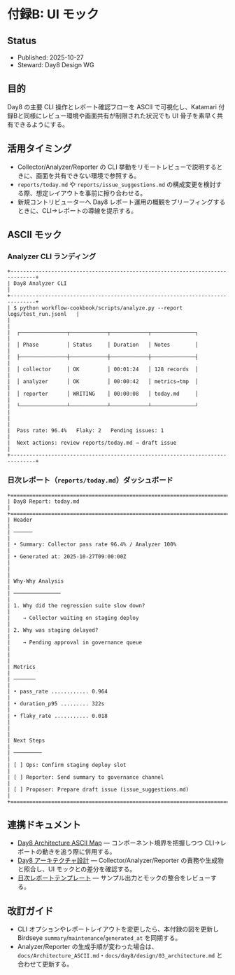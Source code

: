 # 付録B: UI モック

## Status
- Published: 2025-10-27
- Steward: Day8 Design WG

## 目的
Day8 の主要 CLI 操作とレポート確認フローを ASCII で可視化し、Katamari 付録Bと同様にレビュー環境や画面共有が制限された状況でも UI 骨子を素早く共有できるようにする。

## 活用タイミング
- Collector/Analyzer/Reporter の CLI 挙動をリモートレビューで説明するときに、画面を共有できない環境で参照する。
- `reports/today.md` や `reports/issue_suggestions.md` の構成変更を検討する際、想定レイアウトを事前に擦り合わせる。
- 新規コントリビューターへ Day8 レポート運用の概観をブリーフィングするときに、CLI→レポートの導線を提示する。

## ASCII モック

### Analyzer CLI ランディング
```
+------------------------------------------------------------------------------+
| Day8 Analyzer CLI                                                            |
+------------------------------------------------------------------------------+
| $ python workflow-cookbook/scripts/analyze.py --report logs/test_run.jsonl   |
|                                                                              |
|  ┌───────────────┬────────────┬────────────┬──────────────┐                 |
|  │ Phase         │ Status     │ Duration   │ Notes        │                 |
|  ├───────────────┼────────────┼────────────┼──────────────┤                 |
|  │ collector     │ OK         │ 00:01:24   │ 128 records  │                 |
|  │ analyzer      │ OK         │ 00:00:42   │ metrics→tmp  │                 |
|  │ reporter      │ WRITING    │ 00:00:08   │ today.md     │                 |
|  └───────────────┴────────────┴────────────┴──────────────┘                 |
|                                                                              |
|  Pass rate: 96.4%   Flaky: 2   Pending issues: 1                             |
|  Next actions: review reports/today.md → draft issue                         |
+------------------------------------------------------------------------------+
```

### 日次レポート（`reports/today.md`）ダッシュボード
```
+==============================================================================+
| Day8 Report: today.md                                                        |
+==============================================================================+
| Header                                                                       |
| ──────                                                                       |
| • Summary: Collector pass rate 96.4% / Analyzer 100%                         |
| • Generated at: 2025-10-27T09:00:00Z                                         |
|                                                                              |
| Why-Why Analysis                                                             |
| ───────────────                                                             |
| 1. Why did the regression suite slow down?                                   |
|    → Collector waiting on staging deploy                                     |
| 2. Why was staging delayed?                                                  |
|    → Pending approval in governance queue                                    |
|                                                                              |
| Metrics                                                                      |
| ───────                                                                      |
| • pass_rate ............ 0.964                                               |
| • duration_p95 ......... 322s                                                |
| • flaky_rate ........... 0.018                                               |
|                                                                              |
| Next Steps                                                                   |
| ─────────                                                                   |
| [ ] Ops: Confirm staging deploy slot                                         |
| [ ] Reporter: Send summary to governance channel                             |
| [ ] Proposer: Prepare draft issue (issue_suggestions.md)                     |
+==============================================================================+
```

## 連携ドキュメント
- [Day8 Architecture ASCII Map](../Architecture_ASCII.md) — コンポーネント境界を把握しつつ CLI→レポートの動きを追う際に併用する。
- [Day8 アーキテクチャ設計](../day8/design/03_architecture.md) — Collector/Analyzer/Reporter の責務や生成物と照合し、UI モックとの差分を確認する。
- [日次レポートテンプレート](../day8/examples/10_examples.md) — サンプル出力とモックの整合をレビューする。

## 改訂ガイド
- CLI オプションやレポートレイアウトを変更したら、本付録の図を更新し Birdseye `summary`/`maintenance`/`generated_at` を同期する。
- Analyzer/Reporter の生成手順が変わった場合は、`docs/Architecture_ASCII.md`・`docs/day8/design/03_architecture.md` と合わせて更新する。
